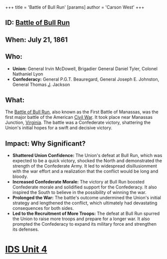 +++
 title = 'Battle of Bull Run'
[params]
	author = 'Carson West'
+++
## ID: [Battle of Bull Run](./../battle-of-bull-run/) 
## When: July 21, 1861

## Who:
* **Union:** General Irvin McDowell, Brigadier General Daniel Tyler,  Colonel Nathaniel Lyon 
* **Confederacy:** General P.G.T. Beauregard, General Joseph E. Johnston, General Thomas [J](./../j/). Jackson

## What:
The [Battle of Bull Run](./../battle-of-bull-run/), also known as the First Battle of Manassas, was the first major battle of the American [Civil War](./../civil-war/). It took place near Manassas Junction, [Virginia](./../virginia/). The battle was a Confederate victory, shattering the Union's initial hopes for a swift and decisive victory.  

## Impact: Why Significant? 
* **Shattered Union Confidence:** The Union's defeat at Bull Run, which was expected to be a quick victory, shocked the North and demonstrated the strength of the Confederate Army. It led to widespread disillusionment with the war effort and a realization that the conflict would be long and bloody.
* **Increased Confederate Morale:** The victory at Bull Run boosted Confederate morale and solidified support for the Confederacy. It also inspired the South to believe in the possibility of winning the war.
* **Prolonged the War:** The battle's outcome undermined the Union's initial strategy and lengthened the conflict, which ultimately had devastating consequences for both sides.
* **Led to the Recruitment of More Troops:**  The defeat at Bull Run spurred the Union to raise more troops and prepare for a longer war. It also prompted the Confederacy to expand its military force and strengthen its defenses. 

# [IDS Unit 4](./../ids-unit-4/)
